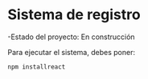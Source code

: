 <h1>Sistema de registro</h1>

-Estado del proyecto: En construcción

Para ejecutar el sistema, debes poner:

```npm installreact```
